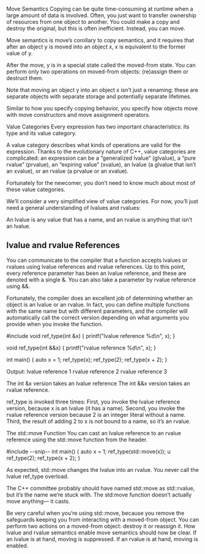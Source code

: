 Move Semantics
Copying can be quite time-consuming at runtime when a large amount of data is involved. Often, you just want to transfer ownership of resources from one object to another. You could make a copy and destroy the original, but
this is often inefficient. Instead, you can move.

Move semantics is move’s corollary to copy semantics, and it requires that after an object y is moved into an object x, x is equivalent to the former value of y.

After the move, y is in a special state called the moved-from state. You can perform only two operations on moved-from objects: (re)assign them or destruct them.

Note that moving an object y into an object x isn’t just a renaming: these are separate objects with separate storage and potentially separate lifetimes.

Similar to how you specify copying behavior, you specify how objects move with move constructors and move assignment operators.


Value Categories
Every expression has two important characteristics: its type and its value category.

A value category describes what kinds of operations are valid for the expression. Thanks to the evolutionary nature of C++, value categories are complicated: an expression can be a “generalized lvalue” (glvalue), a “pure rvalue” (prvalue), an “expiring value” (xvalue), an lvalue (a glvalue that isn’t an xvalue), or an rvalue (a prvalue or an xvalue).

Fortunately for the newcomer, you don’t need to know much about most of these value categories.

We’ll consider a very simplified view of value categories. For now, you’ll just need a general understanding of lvalues and rvalues:

An lvalue is any value that has a name, and an rvalue is anything that isn’t an lvalue.

## lvalue and rvalue References
You can communicate to the compiler that a function accepts lvalues or rvalues using lvalue references and rvalue references. Up to this point, every reference parameter has been an lvalue reference, and these are denoted with a single &. You can also take a parameter by rvalue reference using &&.

Fortunately, the compiler does an excellent job of determining whether an object is an lvalue or an rvalue. In fact, you can define multiple functions with the same name but with different parameters, and the compiler will automatically call the correct version depending on what arguments you provide when you invoke the function.

#include <cstdio>
void ref_type(int &x)
{
  printf("lvalue reference %d\n", x);
}

void ref_type(int &&x)
{
  printf("rvalue reference %d\n", x);
}

int main() {
  auto x = 1;
  ref_type(x);
  ref_type(2);
  ref_type(x + 2);
}

Output:
lvalue reference 1
rvalue reference 2
rvalue reference 3

The int &x version takes an lvalue reference
The int &&x version takes an rvalue reference.

ref_type is invoked three times:
  First, you invoke the lvalue reference version, because x is an lvalue (it has a name).
  Second, you invoke the rvalue reference version because 2 is an integer literal without a name.
  Third, the result of adding 2 to x is not bound to a name, so it’s an rvalue.


The std::move Function
You can cast an lvalue reference to an rvalue reference using the std::move
function from the <utility> header.

#include <utility>
--snip--
int main() {
  auto x = 1;
  ref_type(std::move(x)); u
  ref_type(2);
  ref_type(x + 2);
}

As expected, std::move changes the lvalue into an rvalue. You never
call the lvalue ref_type overload.

The C++ committee probably should have named std::move as std::rvalue, but it’s
the name we’re stuck with. The std:move function doesn’t actually move anything—
it casts.

Be very careful when you’re using std::move, because you remove the
safeguards keeping you from interacting with a moved-from object. You can
perform two actions on a moved-from object: destroy it or reassign it.
How lvalue and rvalue semantics enable move semantics should now be
clear. If an lvalue is at hand, moving is suppressed. If an rvalue is at hand,
moving is enabled.
